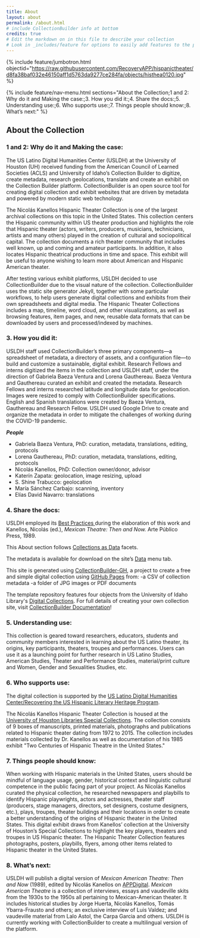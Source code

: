 ```yaml
---
title: About
layout: about
permalink: /about.html
# include CollectionBuilder info at bottom
credits: true
# Edit the markdown on in this file to describe your collection
# Look in _includes/feature for options to easily add features to the page
---
```


{% include feature/jumbotron.html objectid="https://raw.githubusercontent.com/RecoveryAPP/hispanictheater/d8fa38baf032e46150aff1d5763da9277ce284fa/objects/histhea0120.jpg" %}

{% include feature/nav-menu.html sections="About the Collection;1 and 2: Why do it and Making the case:;3. How you did it:;4. Share the docs:;5. Understanding use:;6. Who supports use:;7. Things people should know:;8. What’s next:" %}

## About the Collection

### 1 and 2: Why do it and Making the case:

The US Latino Digital Humanities Center (USLDH) at the University of Houston (UH) received funding from the American Council of Learned Societies (ACLS) and University of Idaho’s Collection Builder to digitize, create metadata, research geolocations, translate and create an exhibit on the Collection Builder platform. CollectionBuilder is an open source tool for creating digital collection and exhibit websites that are driven by metadata and powered by modern static web technology.

The Nicolás Kanellos Hispanic Theater Collection is one of the largest archival collections on this topic in the United States. This collection centers the Hispanic community within US theater production and highlights the role that Hispanic theater (actors, writers, producers, musicians, technicians, artists and many others) played in the creation of cultural and sociopolitical capital. The collection documents a rich theater community that includes well known, up and coming and amateur participants. In addition, it also locates Hispanic theatrical productions in time and space. This exhibit will be useful to anyone wishing to learn more about American and Hispanic American theater.

After testing various exhibit platforms, USLDH decided to use CollectionBuilder due to the visual nature of the collection. CollectionBuilder uses the static site generator Jekyll, together with some particular workflows, to help users generate digital collections and exhibits from their own spreadsheets and digital media. The Hispanic Theater Collections includes a map, timeline, word cloud, and other visualizations, as well as browsing features, item pages, and new, reusable data formats that can be downloaded by users and processed/indexed by machines. 

### 3. How you did it:

USLDH staff used CollectionBuilder’s three primary components—a spreadsheet of metadata, a directory of assets, and a configuration file—to build and customize a sustainable, digital exhibit. Research Fellows and interns digitized the items in the collection and USLDH staff, under the direction of Gabriela Baeza Ventura and Lorena Gauthereau. Baeza Ventura and Gauthereau curated an exhibit and created the metadata. Research Fellows and interns researched latitude and longitude data for geolocation. Images were resized to comply with CollectionBuilder specifications. English and Spanish translations were created by Baeza Ventura, Gauthereau and Research Fellow. USLDH used Google Drive to create and organize the metadata in order to mitigate the challenges of working during the COVID-19 pandemic. 

***People***

- Gabriela Baeza Ventura, PhD: curation, metadata, translations, editing, protocols 
- Lorena Gauthereau, PhD: curation, metadata, translations, editing, protocols
- Nicolás Kanellos, PhD: Collection owner/donor, advisor
- Katerín Zapata: geolocation, image resizing, upload
- S. Shine Trabucco: geolocation
- María Sánchez Carbajo: scanning, inventory
- Elías David Navarro: translations

### 4. Share the docs: 

USLDH employed its <a href="https://artepublicopress.com/digital-humanities/">Best Practices </a> during the elaboration of this work and Kanellos, Nicolás (ed.), *Mexican Theatre: Then and Now.* Arte Público Press, 1989.  

This About section follows <a href= "https://collectionsasdata.github.io/facet7/">Collections as Data</a> facets.

The metadata is available for download on the site’s <a href="https://recoveryapp.github.io/hispanictheater/data.html">Data</a> menu tab.

This site is generated using <a href="https://collectionbuilding.github.io/gh/">CollectionBuilder-GH</a>, a project to create a free and simple digital collection using <a href="https://pages.github.com/">GitHub Pages</a> from:
-a CSV of collection metadata
-a folder of JPG images or PDF documents

The template repository features four objects from the University of Idaho Library's <a href="https://www.lib.uidaho.edu/digital">Digital Collections</a>.
For full details of creating your own collection site, visit <a href="https://collectionbuilder.github.io/cb-docs/">CollectionBuilder Documentation</a>!

### 5. Understanding use:

This collection is geared toward researchers, educators, students and community members interested in learning about the US Latino theater, its origins, key participants, theaters, troupes and performances. Users can use it as a launching point for further research in US Latino Studies, American Studies, Theater and Performance Studies, material/print culture and Women, Gender and Sexualities Studies, etc.  

### 6. Who supports use:

The digital collection is supported by the <a href="https://artepublicopress.com/digital-humanities/">US Latino Digital Humanities Center/Recovering the US Hispanic Literary Heritage Program</a>.

The Nicolás Kanellos Hispanic Theater Collection is housed at the <a href="https://findingaids.lib.uh.edu/repositories/2/resources/482">University of Houston Libraries Special Collections</a>. The collection consists of 9 boxes of manuscripts, printed materials, photographs and publications related to Hispanic theater dating from 1972 to 2015. The collection includes materials collected by Dr. Kanellos as well as documentation of his 1985 exhibit "Two Centuries of Hispanic Theatre in the United States."

### 7. Things people should know:

When working with Hispanic materials in the United States, users should be mindful of language usage, gender, historical context and linguistic cultural competence in the public facing part of your project. As Nicolás Kanellos curated the physical collection, he researched newspapers and playbills to identify Hispanic playwrights, actors and actresses, theater staff (producers, stage managers, directors, set designers, costume designers, etc.), plays, troupes, theater buildings and their locations in order to create a better understanding of the origins of Hispanic theater in the United States. This digital exhibit draws from Kanellos’ collection at the University of Houston’s Special Collections to highlight the key players, theaters and troupes in US Hispanic theater. The Hispanic Theater Collection features photographs, posters, playbills, flyers, among other items related to Hispanic theater in the United States.  

### 8. What’s next:

USLDH will publish a digital version of *Mexican American Theatre: Then and Now* (1989), edited by Nicolás Kanellos on <a href="https://artepublicopress.manifoldapp.org/">APPDigital</a>. *Mexican American Theatre* is a collection of interviews, essays and vaudeville skits from the 1930s to the 1950s all pertaining to Mexican-American theater. It includes historical studies by Jorge Huerta, Nicolás Kanellos, Tomás Ybarra-Frausto and others; an exclusive interview of Luis Valdez; and vaudeville material from Lalo Astol, the Carpa Garcia and others.
USLDH is currently working with CollectionBuilder to create a multilingual version of the platform.






